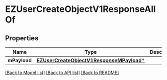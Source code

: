 # EZUserCreateObjectV1ResponseAllOf

## Properties
Name | Type | Description | Notes
------------ | ------------- | ------------- | -------------
**mPayload** | [**EZUserCreateObjectV1ResponseMPayload***](EZUserCreateObjectV1ResponseMPayload.md) |  | 

[[Back to Model list]](../README.md#documentation-for-models) [[Back to API list]](../README.md#documentation-for-api-endpoints) [[Back to README]](../README.md)


